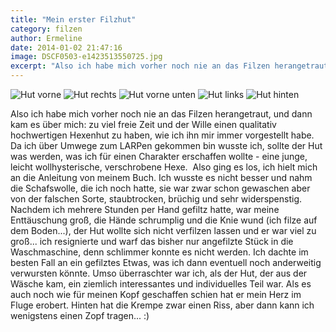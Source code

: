 ```yaml
---
title: "Mein erster Filzhut"
category: filzen
author: Ermeline
date: 2014-01-02 21:47:16
image: DSCF0503-e1423513550725.jpg
excerpt: "Also ich habe mich vorher noch nie an das Filzen herangetraut, und dann kam es über mich: zu viel freie Zeit und der Wille einen qualitativ hochwertigen Hexenhut zu haben, wie ich ihn mir immer vorgestellt habe... denkste..."
---
```


![Hut vorne](DSCF0503-e1423513550725.jpg)
![Hut rechts](DSCF0504-e1423513561706.jpg)
![Hut vorne unten](DSCF0505-e1423513572622.jpg)
![Hut links](DSCF0506-e1423513581270.jpg)
![Hut hinten](DSCF0507-e1423513592532.jpg)

Also ich habe mich vorher noch nie an das Filzen herangetraut, und dann kam es über mich: zu viel freie Zeit und der Wille einen qualitativ hochwertigen Hexenhut zu haben, wie ich ihn mir immer vorgestellt habe.
Da ich über Umwege zum LARPen gekommen bin wusste ich, sollte der Hut was werden, was ich für einen Charakter erschaffen wollte - eine junge, leicht wollhysterische, verschrobene Hexe. 
Also ging es los, ich hielt mich an die Anleitung von meinem Buch. Ich wusste es nicht besser und nahm die Schafswolle, die ich noch hatte, sie war zwar schon gewaschen aber von der falschen Sorte, staubtrocken, brüchig und sehr widerspenstig. Nachdem ich mehrere Stunden per Hand gefiltz hatte, war meine Enttäuschung groß, die Hände schrumplig und die Knie wund (ich filze auf dem Boden...), der Hut wollte sich nicht verfilzen lassen und er war viel zu groß... 
ich resignierte und warf das bisher nur angefilzte Stück in die Waschmaschine, denn schlimmer konnte es nicht werden. Ich dachte im besten Fall an ein gefilztes Etwas, was ich dann eventuell noch anderweitig verwursten könnte. 
Umso überraschter war ich, als der Hut, der aus der Wäsche kam, ein ziemlich interessantes und individuelles Teil war. Als es auch noch wie für meinen Kopf geschaffen schien hat er mein Herz im Fluge erobert. Hinten hat die Krempe zwar einen Riss, aber dann kann ich wenigstens einen Zopf tragen... :)
